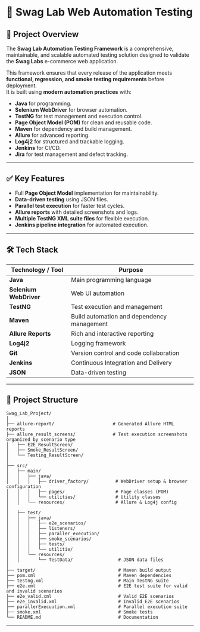 # 🧪 Swag Lab Web Automation Testing 

## 📌 Project Overview
The **Swag Lab Automation Testing Framework** is a comprehensive, maintainable, and scalable automated testing solution designed to validate the **Swag Labs** e-commerce web application.

This framework ensures that every release of the application meets **functional, regression, and smoke testing requirements** before deployment.  
It is built using **modern automation practices** with:
- **Java** for programming.
- **Selenium WebDriver** for browser automation.
- **TestNG** for test management and execution control.
- **Page Object Model (POM)** for clean and reusable code.
- **Maven** for dependency and build management.
- **Allure** for advanced reporting.
- **Log4j2** for structured and trackable logging.
- **Jenkins** for CI/CD.
- **Jira** for test management and defect tracking.

---

## ✅ Key Features
- Full **Page Object Model** implementation for maintainability.
- **Data-driven testing** using JSON files.
- **Parallel test execution** for faster test cycles.
- **Allure reports** with detailed screenshots and logs.
- **Multiple TestNG XML suite files** for flexible execution.
- **Jenkins pipeline integration** for automated execution.

---

## 🛠 Tech Stack
| Technology / Tool      | Purpose                                           |
| ---------------------- | ------------------------------------------------- |
| **Java**               | Main programming language                         |
| **Selenium WebDriver** | Web UI automation                                 |
| **TestNG**             | Test execution and management                     |
| **Maven**              | Build automation and dependency management        |
| **Allure Reports**     | Rich and interactive reporting                    |
| **Log4j2**             | Logging framework                                 |
| **Git**                | Version control and code collaboration            |
| **Jenkins**            | Continuous Integration and Delivery               |
| **JSON**               | Data-driven testing                               |

---

## 📂 Project Structure
```plaintext
Swag_Lab_Project/
│
├── allure-report/                      # Generated Allure HTML reports
├── allure_result_screens/              # Test execution screenshots organized by scenario type
│   ├── E2E_ResultScreen/
│   ├── Smoke_ResultScreen/
│   └── Testing_ResultScreen/
│
├── src/
│   ├── main/
│   │   ├── java/
│   │   │   ├── driver_factory/          # WebDriver setup & browser configuration
│   │   │   ├── pages/                   # Page classes (POM)
│   │   │   └── utilities/               # Utility classes
│   │   └── resources/                   # Allure & Log4j config
│
│   ├── test/
│   │   ├── java/
│   │   │   ├── e2e_scenarios/
│   │   │   ├── listeners/
│   │   │   ├── paraller_execution/
│   │   │   ├── smoke_scenarios/
│   │   │   ├── tests/
│   │   │   └── utilitie/
│   │   └── resources/
│   │       └── TestData/                 # JSON data files
│
├── target/                               # Maven build output
├── pom.xml                               # Maven dependencies
├── testng.xml                            # Main TestNG suite
├── e2e.xml                               # E2E test suite for valid and invalid scenarios
├── e2e_valid.xml                         # Valid E2E scenarios
├── e2e_invalid.xml                       # Invalid E2E scenarios
├── parallerExecuution.xml                # Parallel execution suite
├── smoke.xml                             # Smoke tests
└── README.md                             # Documentation

```
---


